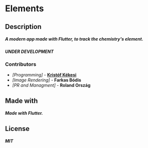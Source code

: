 # Elements

## Description
##### A modern app made with Flutter, to track the chemistry's element.
##### __UNDER DEVELOPMENT__
### Contributors
* _[Programming]_  - [__Kristóf Kékesi__](https://github.com/KristofKekesi)
* _[Image Rendering]_ - __Farkas Bódis__
* _[PR and Managment]_ - __Roland Ország__
 
## Made with
##### Made with __Flutter__.

## License
##### __MIT__
